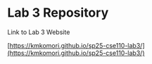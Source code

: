 # Lab 3 Repository

Link to Lab 3 Website

[https://kmkomori.github.io/sp25-cse110-lab3/](https://kmkomori.github.io/sp25-cse110-lab3/)